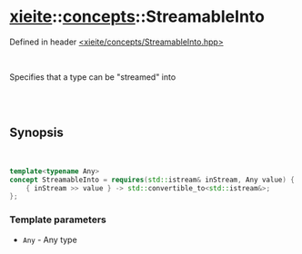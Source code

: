 # [xieite](../../README.md)::[concepts](../concepts.md)::StreamableInto
Defined in header [<xieite/concepts/StreamableInto.hpp>](../../include/xieite/concepts/StreamableInto.hpp)

<br/>

Specifies that a type can be "streamed" into

<br/><br/>

## Synopsis

<br/>

```cpp
template<typename Any>
concept StreamableInto = requires(std::istream& inStream, Any value) {
	{ inStream >> value } -> std::convertible_to<std::istream&>;
};
```
### Template parameters
- `Any` - Any type

